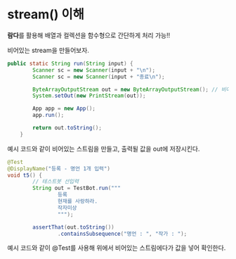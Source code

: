# stream() 이해

**람다**를 활용해 배열과 컬렉션을 함수형으로 간단하게 처리 가능!!


비어있는 stream을 만들어보자.  
```java
public static String run(String input) {
        Scanner sc = new Scanner(input + "\n");
        Scanner sc = new Scanner(input + "종료\n");

        ByteArrayOutputStream out = new ByteArrayOutputStream(); // 비어있는 스트림
        System.setOut(new PrintStream(out));

        App app = new App();
        app.run();

        return out.toString();
    }
```
예시 코드와 같이 비어있는 스트림을 만들고, 출력될 값을 out에 저장시킨다.

```java
@Test
@DisplayName("등록 - 명언 1개 입력")
void t5() {
        // 테스트봇 선입력
        String out = TestBot.run("""
                등록
                현재를 사랑하라.
                작자미상
                """);

        assertThat(out.toString())
                .containsSubsequence("명언 : ", "작가 : ");
```
예시 코드와 같이 @Test를 사용해 위에서 비어있는 스트림에다가 값을 넣어 확인한다.
